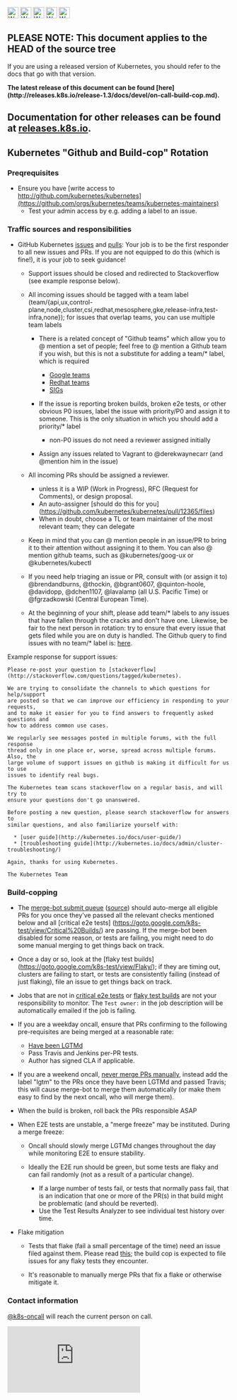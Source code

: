 <!-- BEGIN MUNGE: UNVERSIONED_WARNING -->

<!-- BEGIN STRIP_FOR_RELEASE -->

<img src="http://kubernetes.io/kubernetes/img/warning.png" alt="WARNING"
     width="25" height="25">
<img src="http://kubernetes.io/kubernetes/img/warning.png" alt="WARNING"
     width="25" height="25">
<img src="http://kubernetes.io/kubernetes/img/warning.png" alt="WARNING"
     width="25" height="25">
<img src="http://kubernetes.io/kubernetes/img/warning.png" alt="WARNING"
     width="25" height="25">
<img src="http://kubernetes.io/kubernetes/img/warning.png" alt="WARNING"
     width="25" height="25">

<h2>PLEASE NOTE: This document applies to the HEAD of the source tree</h2>

If you are using a released version of Kubernetes, you should
refer to the docs that go with that version.

<!-- TAG RELEASE_LINK, added by the munger automatically -->
<strong>
The latest release of this document can be found
[here](http://releases.k8s.io/release-1.3/docs/devel/on-call-build-cop.md).

Documentation for other releases can be found at
[releases.k8s.io](http://releases.k8s.io).
</strong>
--

<!-- END STRIP_FOR_RELEASE -->

<!-- END MUNGE: UNVERSIONED_WARNING -->

## Kubernetes "Github and Build-cop" Rotation

### Preqrequisites

* Ensure you have [write access to http://github.com/kubernetes/kubernetes](https://github.com/orgs/kubernetes/teams/kubernetes-maintainers)
  * Test your admin access by e.g. adding a label to an issue.

### Traffic sources and responsibilities

* GitHub Kubernetes [issues](https://github.com/kubernetes/kubernetes/issues)
and [pulls](https://github.com/kubernetes/kubernetes/pulls): Your job is to be
the first responder to all new issues and PRs. If you are not equipped to do
this (which is fine!), it is your job to seek guidance!

  * Support issues should be closed and redirected to Stackoverflow (see example
response below).

  * All incoming issues should be tagged with a team label
(team/{api,ux,control-plane,node,cluster,csi,redhat,mesosphere,gke,release-infra,test-infra,none});
for issues that overlap teams, you can use multiple team labels

    * There is a related concept of "Github teams" which allow you to @ mention
a set of people; feel free to @ mention a Github team if you wish, but this is
not a substitute for adding a team/* label, which is required

      * [Google teams](https://github.com/orgs/kubernetes/teams?utf8=%E2%9C%93&query=goog-)
      * [Redhat teams](https://github.com/orgs/kubernetes/teams?utf8=%E2%9C%93&query=rh-)
      * [SIGs](https://github.com/orgs/kubernetes/teams?utf8=%E2%9C%93&query=sig-)

    * If the issue is reporting broken builds, broken e2e tests, or other
obvious P0 issues, label the issue with priority/P0 and assign it to someone.
This is the only situation in which you should add a priority/* label
      * non-P0 issues do not need a reviewer assigned initially

    * Assign any issues related to Vagrant to @derekwaynecarr (and @mention him
in the issue)

  * All incoming PRs should be assigned a reviewer.

    * unless it is a WIP (Work in Progress), RFC (Request for Comments), or design proposal.
    * An auto-assigner [should do this for you] (https://github.com/kubernetes/kubernetes/pull/12365/files)
    * When in doubt, choose a TL or team maintainer of the most relevant team; they can delegate

  * Keep in mind that you can @ mention people in an issue/PR to bring it to
their attention without assigning it to them. You can also @ mention github
teams, such as @kubernetes/goog-ux or @kubernetes/kubectl

  * If you need help triaging an issue or PR, consult with (or assign it to)
@brendandburns, @thockin, @bgrant0607, @quinton-hoole, @davidopp, @dchen1107,
@lavalamp (all U.S. Pacific Time) or @fgrzadkowski (Central European Time).

  * At the beginning of your shift, please add team/* labels to any issues that
have fallen through the cracks and don't have one. Likewise, be fair to the next
person in rotation: try to ensure that every issue that gets filed while you are
on duty is handled. The Github query to find issues with no team/* label is:
[here](https://github.com/kubernetes/kubernetes/issues?utf8=%E2%9C%93&q=is%3Aopen+is%3Aissue+-label%3Ateam%2Fcontrol-plane+-label%3Ateam%2Fmesosphere+-label%3Ateam%2Fredhat+-label%3Ateam%2Frelease-infra+-label%3Ateam%2Fnone+-label%3Ateam%2Fnode+-label%3Ateam%2Fcluster+-label%3Ateam%2Fux+-label%3Ateam%2Fapi+-label%3Ateam%2Ftest-infra+-label%3Ateam%2Fgke+-label%3A"team%2FCSI-API+Machinery+SIG"+-label%3Ateam%2Fhuawei+-label%3Ateam%2Fsig-aws).

Example response for support issues:

```code
Please re-post your question to [stackoverflow]
(http://stackoverflow.com/questions/tagged/kubernetes).

We are trying to consolidate the channels to which questions for help/support
are posted so that we can improve our efficiency in responding to your requests,
and to make it easier for you to find answers to frequently asked questions and
how to address common use cases.

We regularly see messages posted in multiple forums, with the full response
thread only in one place or, worse, spread across multiple forums. Also, the
large volume of support issues on github is making it difficult for us to use
issues to identify real bugs.

The Kubernetes team scans stackoverflow on a regular basis, and will try to
ensure your questions don't go unanswered.

Before posting a new question, please search stackoverflow for answers to
similar questions, and also familiarize yourself with:

  * [user guide](http://kubernetes.io/docs/user-guide/)
  * [troubleshooting guide](http://kubernetes.io/docs/admin/cluster-troubleshooting/)

Again, thanks for using Kubernetes.

The Kubernetes Team
```

### Build-copping

* The [merge-bot submit queue](http://submit-queue.k8s.io/)
([source](https://github.com/kubernetes/contrib/tree/master/mungegithub/mungers/submit-queue.go))
should auto-merge all eligible PRs for you once they've passed all the relevant
checks mentioned below and all [critical e2e tests]
(https://goto.google.com/k8s-test/view/Critical%20Builds/) are passing. If the
merge-bot been disabled for some reason, or tests are failing, you might need to
do some manual merging to get things back on track.

* Once a day or so, look at the [flaky test builds]
(https://goto.google.com/k8s-test/view/Flaky/); if they are timing out, clusters
are failing to start, or tests are consistently failing (instead of just
flaking), file an issue to get things back on track.

* Jobs that are not in [critical e2e tests](https://goto.google.com/k8s-test/view/Critical%20Builds/)
or [flaky test builds](https://goto.google.com/k8s-test/view/Flaky/) are not
your responsibility to monitor. The `Test owner:` in the job description will be
automatically emailed if the job is failing.

* If you are a weekday oncall, ensure that PRs confirming to the following
pre-requisites are being merged at a reasonable rate:

  * [Have been LGTMd](https://github.com/kubernetes/kubernetes/labels/lgtm)
  * Pass Travis and Jenkins per-PR tests.
  * Author has signed CLA if applicable.


* If you are a weekend oncall, [never merge PRs manually](collab.md), instead
add the label "lgtm" to the PRs once they have been LGTMd and passed Travis;
this will cause merge-bot to merge them automatically (or make them easy to find
by the next oncall, who will merge them).

* When the build is broken, roll back the PRs responsible ASAP

* When E2E tests are unstable, a "merge freeze" may be instituted. During a
merge freeze:

  * Oncall should slowly merge LGTMd changes throughout the day while monitoring
E2E to ensure stability.

  * Ideally the E2E run should be green, but some tests are flaky and can fail
randomly (not as a result of a particular change).
      * If a large number of tests fail, or tests that normally pass fail, that
is an indication that one or more of the PR(s) in that build might be
problematic (and should be reverted).
      * Use the Test Results Analyzer to see individual test history over time.


* Flake mitigation

  * Tests that flake (fail a small percentage of the time) need an issue filed
against them. Please read [this](flaky-tests.md#filing-issues-for-flaky-tests);
the build cop is expected to file issues for any flaky tests they encounter.

  * It's reasonable to manually merge PRs that fix a flake or otherwise mitigate it.

### Contact information

[@k8s-oncall](https://github.com/k8s-oncall) will reach the current person on
call.

<!-- BEGIN MUNGE: GENERATED_ANALYTICS -->
[![Analytics](https://kubernetes-site.appspot.com/UA-36037335-10/GitHub/docs/devel/on-call-build-cop.md?pixel)]()
<!-- END MUNGE: GENERATED_ANALYTICS -->
